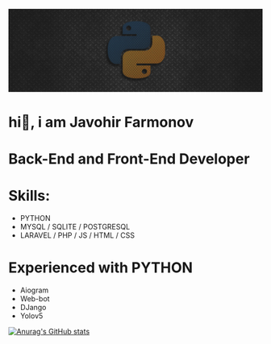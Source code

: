 ![Design and Development](https://github.com/JavaDeveloper007/javadevoloper/blob/main/pydonts-thumbnail.png)

# hi👋, i am  Javohir Farmonov
# Back-End and Front-End Developer

# Skills:
* PYTHON
* MYSQL / SQLITE / POSTGRESQL 
* LARAVEL / PHP / JS / HTML / CSS 

# Experienced with PYTHON 
* Aiogram
* Web-bot
* DJango
* Yolov5


[![Anurag's GitHub stats](https://github-readme-stats.vercel.app/api?username=JavaDeveloper007)](https://github.com/anuraghazra/github-readme-stats)
